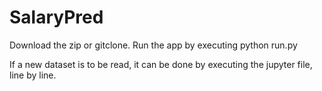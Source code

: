 # SalaryPred

Download the zip or gitclone.
Run the app by executing python run.py

If a new dataset is to be read, it can be done by executing the jupyter file, line by line.
